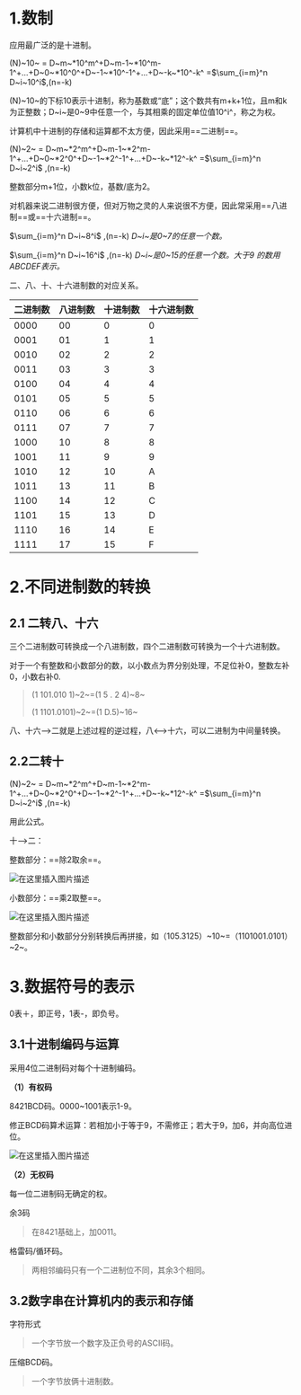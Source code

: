 # 1.数制

应用最广泛的是十进制。

(N)~10~ = D~m~*10^m^+D~m-1~*10^m-1^+...+D~0~*10^0^+D~-1~*10^-1^+...+D~-k~*10^-k^ =$\sum_{i=m}^n D~i~10^i$,(n=-k)

(N)~10~的下标10表示十进制，称为基数或“底”；这个数共有m+k+1位，且m和k为正整数；D~i~是0~9中任意一个，与其相乘的固定单位值10^i^，称之为权。

计算机中十进制的存储和运算都不太方便，因此采用==二进制==。

(N)~2~ = D~m~*2^m^+D~m-1~*2^m-1^+...+D~0~*2^0^+D~-1~*2^-1^+...+D~-k~*12^-k^ =$\sum_{i=m}^n D~i~2^i$ ,(n=-k)

整数部分m+1位，小数k位，基数/底为2。

对机器来说二进制很方便，但对万物之灵的人来说很不方便，因此常采用==八进制==或==十六进制==。

$\sum_{i=m}^n D~i~8^i$ ,(n=-k)   *D~i~是0~7的任意一个数。*

$\sum_{i=m}^n D~i~16^i$ ,(n=-k)  *D~i~是0~15的任意一个数。大于9 的数用ABCDEF表示。*

二、八、十、十六进制数的对应关系。

| 二进制数 | 八进制数 | 十进制数 | 十六进制数 |
| -------- | -------- | -------- | ---------- |
| 0000     | 00       | 0        | 0          |
| 0001     | 01       | 1        | 1          |
| 0010     | 02       | 2        | 2          |
| 0011     | 03       | 3        | 3          |
| 0100     | 04       | 4        | 4          |
| 0101     | 05       | 5        | 5          |
| 0110     | 06       | 6        | 6          |
| 0111     | 07       | 7        | 7          |
| 1000     | 10       | 8        | 8          |
| 1001     | 11       | 9        | 9          |
| 1010     | 12       | 10       | A          |
| 1011     | 13       | 11       | B          |
| 1100     | 14       | 12       | C          |
| 1101     | 15       | 13       | D          |
| 1110     | 16       | 14       | E          |
| 1111     | 17       | 15       | F          |

# 2.不同进制数的转换

## 2.1 二转八、十六

三个二进制数可转换成一个八进制数，四个二进制数可转换为一个十六进制数。

对于一个有整数和小数部分的数，以小数点为界分别处理，不足位补0，整数左补0，小数右补0.

> (1 101.010 1)~2~=(1 5 . 2 4)~8~
>
> (1 1101.0101)~2~=(1 D.5)~16~

八、十六——>二就是上述过程的逆过程，八<——>十六，可以二进制为中间量转换。

## 2.2二转十

(N)~2~ = D~m~*2^m^+D~m-1~*2^m-1^+...+D~0~*2^0^+D~-1~*2^-1^+...+D~-k~*12^-k^ =$\sum_{i=m}^n D~i~2^i$ ,(n=-k)

用此公式。

十——>二：

整数部分：==除2取余==。

![在这里插入图片描述](https://img-blog.csdnimg.cn/20201119231955856.png?x-oss-process=image/watermark,type_ZmFuZ3poZW5naGVpdGk,shadow_10,text_aHR0cHM6Ly9ibG9nLmNzZG4ubmV0L3dlaXhpbl80NDU3MTg4Ng==,size_16,color_FFFFFF,t_70#pic_center)


小数部分：==乘2取整==。

![在这里插入图片描述](https://img-blog.csdnimg.cn/20201119232008569.png#pic_center)

整数部分和小数部分分别转换后再拼接，如（105.3125）~10~=（1101001.0101）~2~。

# 3.数据符号的表示

0表＋，即正号，1表-，即负号。

## 3.1十进制编码与运算

采用4位二进制码对每个十进制编码。

**（1）有权码**

8421BCD码。0000~1001表示1-9。

修正BCD码算术运算：若相加小于等于9，不需修正；若大于9，加6，并向高位进位。

![在这里插入图片描述](https://img-blog.csdnimg.cn/20201119232022844.png?x-oss-process=image/watermark,type_ZmFuZ3poZW5naGVpdGk,shadow_10,text_aHR0cHM6Ly9ibG9nLmNzZG4ubmV0L3dlaXhpbl80NDU3MTg4Ng==,size_16,color_FFFFFF,t_70#pic_center)


**（2）无权码**

每一位二进制码无确定的权。

余3码

> 在8421基础上，加0011。

格雷码/循环码。

> 两相邻编码只有一个二进制位不同，其余3个相同。

## 3.2数字串在计算机内的表示和存储

字符形式

> 一个字节放一个数字及正负号的ASCII码。

压缩BCD码。

> 一个字节放俩十进制数。
